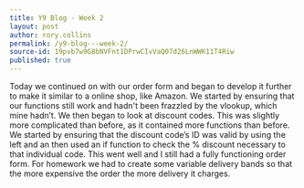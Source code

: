 ```yaml
---
title: Y9 Blog - Week 2
layout: post
author: rory.collins
permalink: /y9-blog---week-2/
source-id: 19pvb7w9G8bNVFnt1DPrwCIvVaQ07d26LnWWK11T4Riw
published: true
---
```

Today we continued on with our order form and began to develop it further to make it similar to a online shop, like Amazon. We started by ensuring that our functions still work and hadn't been frazzled by the vlookup, which mine hadn’t. We then began to look at discount codes. This was slightly more complicated than before, as it contained more functions than before. We started by ensuring that the discount code’s ID was valid by using the left and an then used an if function to check the % discount necessary to that individual code. This went well and I still had a fully functioning order form. For homework we had to create some variable delivery bands so that the more expensive the order the more delivery it charges.

